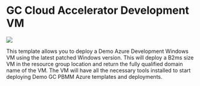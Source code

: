 # GC Cloud Accelerator Development VM

<a href="https://portal.azure.com/#create/Microsoft.Template/uri/https%3A%2F%2Fraw.githubusercontent.com%2Fbernardmaltais%2FGC-Quickstarts-Foundation%2Fmaster%2Fazuredeploy.json" target="_blank">
    <img src="http://azuredeploy.net/deploybutton.png"/>
</a>

This template allows you to deploy a Demo Azure Development Windows VM using the latest patched Windows version. This will deploy a B2ms size VM in the resource group location and return the fully qualified domain name of the VM. The VM will have all the necessary tools installed to start deploying Demo GC PBMM Azure templates and deployments.
